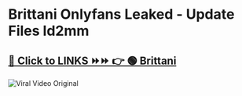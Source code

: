 
 # Brittani Onlyfans Leaked - Update Files ld2mm

## <h2><a href="https://clipsfans.com/Brittani&ref=git">🔗 Click to LINKS ⏩⏩ 👉 🟢 Brittani </a></h2>

<a href="https://clipsfans.com/Brittani&ref=git" rel="nofollow" data-target="animated-image.originalLink"><img src="https://i.ibb.co.com/xMMVF88/686577567.gif" alt="Viral Video Original" style="max-width: 100%; display: inline-block;" data-target="animated-image.originalImage"></a>

